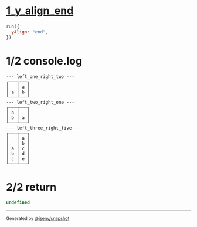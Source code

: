 # [1_y_align_end](../../multiline_2_cell.test.mjs#L55)

```js
run({
  yAlign: "end",
})
```

# 1/2 console.log

```console
--- left_one_right_two ---
┌───┬───┐
│   │ a │
│ a │ b │
└───┴───┘
--- left_two_right_one ---
┌───┬───┐
│ a │   │
│ b │ a │
└───┴───┘
--- left_three_right_five ---
┌───┬───┐
│   │ a │
│   │ b │
│ a │ c │
│ b │ d │
│ c │ e │
└───┴───┘
```

# 2/2 return

```js
undefined
```

---

<sub>
  Generated by <a href="https://github.com/jsenv/core/tree/main/packages/tooling/snapshot">@jsenv/snapshot</a>
</sub>
